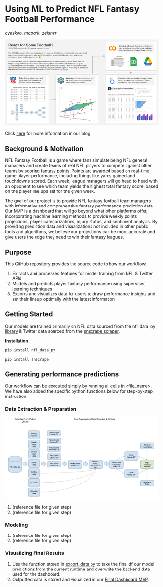 # Using ML to Predict NFL Fantasy Football Performance
*cyeskoo, mcpark, zeisner*

![alt text](https://github.com/mooncpark/nfl_fantasy_prediction/blob/main/poster.png)

Click [here](https://docs.google.com/document/d/1NXc-nB46SxTuLS9GU_CiDFvoz0szuS7YYCcqL0AKtWE) for more information in our blog.

## Background & Motivation

NFL Fantasy Football is a game where fans simulate being NFL general managers and create teams of real NFL players to compete against other teams by scoring fantasy points. Points are awarded based on real-time game player performance, including things like yards gained and touchdowns scored. Each week, league managers will go head to head with an opponent to see which team yields the highest total fantasy score, based on the player line ups set for the given week.

The goal of our project is to provide NFL fantasy football team managers with informative and comprehensive fantasy performance prediction data. Our MVP is a dashboard that will go beyond what other platforms offer, incorporating machine learning methods to provide weekly points projections, player categorizations, injury status, and sentiment analysis. By providing prediction data and visualizations not included in other public tools and algorithms, we believe our projections can be more accurate and give users the edge they need to win their fantasy leagues.

## Purpose

This GitHub repository provides the source code to how our workflow: 
1. Extracts and processes features for model training from NFL & Twitter APIs
2. Models and predicts player fantasy performance using supervised learning techniques
3. Exports and visualizes data for users to draw performance insights and set their lineup optimally with the latest information

## Getting Started

Our models are trained primarily on NFL data sourced from the [nfl_data_py library](https://github.com/cooperdff/nfl_data_py) & Twitter data sourced from the [snscrape scraper](https://github.com/JustAnotherArchivist/snscrape).

**Installation**

~~~
pip install nfl_data_py
~~~

~~~
pip install snscrape
~~~

## Generating performance predictions

Our workflow can be executed simply by running all cells in <file_name>. We have also added the specific python functions below for step-by-step instruction.

### Data Extraction & Preparation

![alt text](https://github.com/mooncpark/nfl_fantasy_prediction/blob/main/data_processing.png)

1. (reference file for given step)
2. (reference file for given step)

### Modeling

1. (reference file for given step)
2. (reference file for given step)

### Visualizing Final Results

1. Use the function stored in [export_data.py](https://github.com/mooncpark/nfl_fantasy_prediction/blob/main/export_data.py) to take the final df our model predictions from the current runtime and overwrite the backend data used for the dashboard.
2. Outputted data is stored and visualized in our [Final Dashboard MVP](https://lookerstudio.google.com/u/1/reporting/b9277c40-6df9-48d2-9cbf-346c0c52b8f3/page/iUELD).

